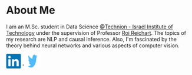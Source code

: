 # About Me
I am an M.Sc. student in Data Science [@Technion - Israel Institute of Technology](https://www.technion.ac.il/en/home-2/) under the supervision of Professor [Roi Reichart](https://iew.technion.ac.il/~roiri/). 
The topics of my research are NLP and causal inference. Also, I'm fascinated by the theory behind neural networks and various aspects of computer vision.

[<img alt="LinkedIn" height= "40px" width="40px" src="Other/LinkedIn.png" />](https://www.linkedin.com/in/yair-gat/) '
[<img alt="Twitter" height= "40px" width="40px" src="Other/twitter.PNG" />](https://twitter.com/YairGat1)

